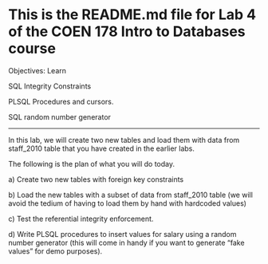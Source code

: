 # This is the README.md file for Lab 4 of the COEN 178 Intro to Databases course

Objectives: Learn

SQL Integrity Constraints

PLSQL Procedures and cursors.

SQL random number generator

------------------------------------------------------------------------------------------------
In this lab, we will create two new tables and load them with data from staff_2010 table that you have created in the earlier labs. 	

The following is the plan of what you will do today.

a) Create two new tables with foreign key constraints

b) Load the new tables with a subset of data from staff_2010 table (we will avoid the tedium of having to load them by hand with hardcoded values)

c) Test the referential integrity enforcement.

d) Write PLSQL procedures to insert values for salary using a random number generator (this will come in handy if you want to generate “fake values” for demo purposes).
